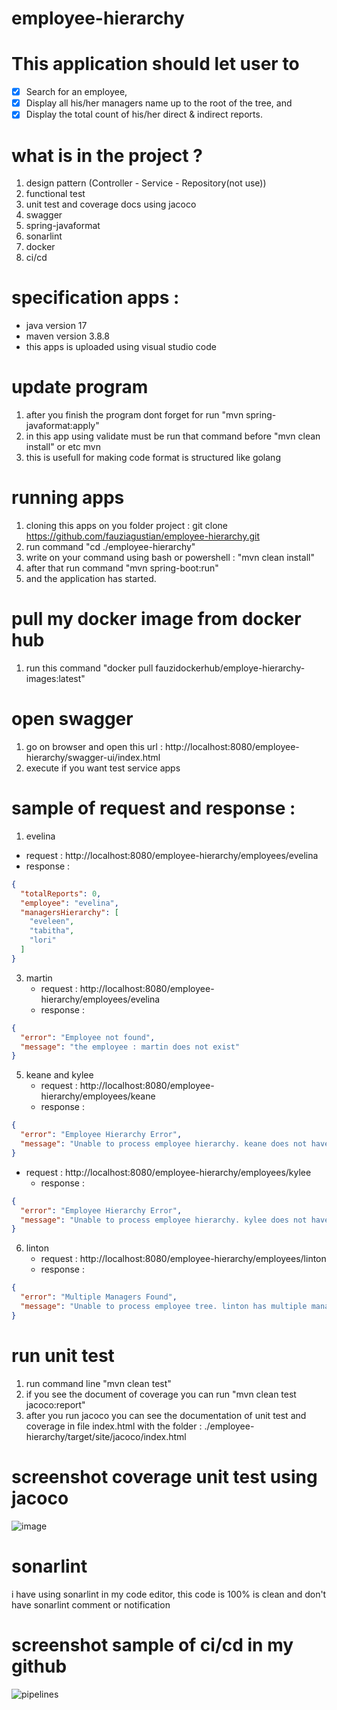 # employee-hierarchy

# This application should let user to
- [x] Search for an employee,
- [x] Display all his/her managers name up to the root of the tree, and
- [x] Display the total count of his/her direct & indirect reports.

# what is in the project  ?
1. design pattern (Controller - Service - Repository(not use))
2. functional test 
3. unit test and coverage docs using jacoco
4. swagger
5. spring-javaformat 
6. sonarlint
7. docker
8. ci/cd

# specification apps : 
- java version 17
- maven version 3.8.8
- this apps is uploaded using visual studio code

# update program 
1. after you finish the program dont forget for run "mvn spring-javaformat:apply"
2. in this app using validate must be run that command before "mvn clean install" or etc mvn
3. this is usefull for making code format is structured like golang 

# running apps
1. cloning this apps on you folder project : git clone https://github.com/fauziagustian/employee-hierarchy.git
2. run command "cd ./employee-hierarchy"
3. write on your command using bash or powershell : "mvn clean install"
4. after that run command "mvn spring-boot:run"
5. and the application has started.

# pull my docker image from docker hub
1. run this command "docker pull fauzidockerhub/employe-hierarchy-images:latest"

# open swagger
1. go on browser and open this url : http://localhost:8080/employee-hierarchy/swagger-ui/index.html
2. execute if you want test service apps

# sample of request and response : 
1. evelina
  - request : http://localhost:8080/employee-hierarchy/employees/evelina
  - response :
```json
{
  "totalReports": 0,
  "employee": "evelina",
  "managersHierarchy": [
    "eveleen",
    "tabitha",
    "lori"
  ]
}
```
3. martin
   - request : http://localhost:8080/employee-hierarchy/employees/evelina
   - response :
```json
{
  "error": "Employee not found",
  "message": "the employee : martin does not exist"
}
```
5. keane and kylee
   - request : http://localhost:8080/employee-hierarchy/employees/keane
   - response :
```json
{
  "error": "Employee Hierarchy Error",
  "message": "Unable to process employee hierarchy. keane does not have any hierarchy."
}
```
- request : http://localhost:8080/employee-hierarchy/employees/kylee
   - response :
```json
{
  "error": "Employee Hierarchy Error",
  "message": "Unable to process employee hierarchy. kylee does not have any hierarchy."
}
```
6. linton
   - request : http://localhost:8080/employee-hierarchy/employees/linton
   - response :
```json
{
  "error": "Multiple Managers Found",
  "message": "Unable to process employee tree. linton has multiple managers: fletcher, lori"
}
```

# run unit test
1. run command line "mvn clean test"
2. if you see the document of coverage you can run "mvn clean test jacoco:report"
3. after you run jacoco you can see the documentation of unit test and coverage in file index.html with the folder : ./employee-hierarchy/target/site/jacoco/index.html

# screenshot coverage unit test using jacoco
![image](https://github.com/fauziagustian/employee-hierarchy/assets/64592796/813de6dc-b703-423a-a141-40157ddeb734)

# sonarlint
i have using sonarlint in my code editor, this code is 100% is clean and don't have sonarlint comment or notification

# screenshot sample of ci/cd in my github
![pipelines ](https://github.com/fauziagustian/employee-hierarchy/assets/64592796/89ab4c5e-5963-4c80-8343-7e5a1fdca988)




